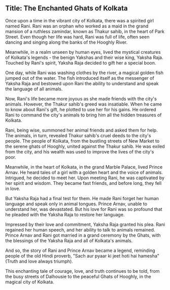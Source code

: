 ## Title: The Enchanted Ghats of Kolkata

Once upon a time in the vibrant city of Kolkata, there was a spirited girl named Rani. Rani was an orphan who worked as a maid in the grand mansion of a ruthless zamindar, known as Thakur sahib, in the heart of Park Street. Even though her life was hard, Rani was full of life, often seen dancing and singing along the banks of the Hooghly River.

Meanwhile, in a realm unseen by human eyes, lived the mystical creatures of Kolkata's legends - the benign Yakshas and their wise king, Yaksha Raja. Touched by Rani's spirit, Yaksha Raja decided to gift her a special boon.

One day, while Rani was washing clothes by the river, a magical golden fish jumped out of the water. The fish introduced itself as the messenger of Yaksha Raja and bestowed upon Rani the ability to understand and speak the language of all animals.

Now, Rani's life became more joyous as she made friends with the city's animals. However, the Thakur sahib's greed was insatiable. When he came to know about Rani's gift, he plotted to use her for his gains. He ordered Rani to command the city's animals to bring him all the hidden treasures of Kolkata.

Rani, being wise, summoned her animal friends and asked them for help. The animals, in turn, revealed Thakur sahib's cruel deeds to the city's people. The people of Kolkata, from the bustling streets of New Market to the serene ghats of Hooghly, united against the Thakur sahib. He was exiled from the city, and his wealth was used to improve the lives of the city's poor.

Meanwhile, in the heart of Kolkata, in the grand Marble Palace, lived Prince Arnav. He heard tales of a girl with a golden heart and the voice of animals. Intrigued, he decided to meet her. Upon meeting Rani, he was captivated by her spirit and wisdom. They became fast friends, and before long, they fell in love.

But Yaksha Raja had a final test for them. He made Rani forget her human language and speak only in animal tongues. Prince Arnav, unable to understand her, was devastated. But his love for Rani was so profound that he pleaded with the Yaksha Raja to restore her language.

Impressed by their love and commitment, Yaksha Raja granted his plea. Rani regained her human speech, and her ability to talk to animals remained. Prince Arnav and Rani got married in a grand ceremony by the Ghats, with the blessings of the Yaksha Raja and all of Kolkata's animals.

And so, the story of Rani and Prince Arnav became a legend, reminding people of the old Hindi proverb, "Sach aur pyaar ki jeet hoti hai hamesha" (Truth and love always triumph).

This enchanting tale of courage, love, and truth continues to be told, from the busy streets of Dalhousie to the peaceful Ghats of Hooghly, in the magical city of Kolkata.
